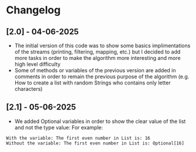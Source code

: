 # Changelog
## [2.0] - 04-06-2025
- The initial version of this code was to show some basics implimentations of the streams (printing, filtering, mapping, etc.) but I decided to add more tasks in order to make the algorithm more interesting and more high level difficulty
- Some of methods or variables of the previous version are added in comments in order to remain the previous purpose of the algorithm (e.g. How to create a list with random Strings who contains only letter characters) 

## [2.1] - 05-06-2025
- We added Optional<Type> variables in order to show the clear value of the list and not the type value:
For example:
```
With the variable: The first even number in List is: 16
Without the variable: The first even number in List is: Optional[16]
``` 
